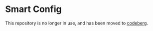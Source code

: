 # Smart Config

This repository is no longer in use, and has been moved to [codeberg](https://codeberg.org/dmathieu/smart_config).
